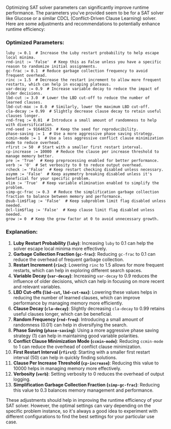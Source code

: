 Optimizing SAT solver parameters can significantly improve runtime performance. The parameters you've provided seem to be for a SAT solver like Glucose or a similar CDCL (Conflict-Driven Clause Learning) solver. Here are some adjustments and recommendations to potentially enhance runtime efficiency:

### Optimized Parameters:
```plaintext
luby := 0.1  # Increase the Luby restart probability to help escape local minima.
rnd-init := 'False'  # Keep this as False unless you have a specific reason to randomize initial assignments.
gc-frac := 0.1  # Reduce garbage collection frequency to avoid frequent overhead.
rinc := 1.5  # Decrease the restart increment to allow more frequent restarts, which can help in escaping plateaus.
var-decay := 0.9  # Increase variable decay to reduce the impact of older decisions.
lbd-cut := 3.0  # Lower the LBD cut-off to reduce the number of learned clauses.
lbd-cut-max := 8.0  # Similarly, lower the maximum LBD cut-off.
cla-decay := 0.99  # Slightly decrease clause decay to retain useful clauses longer.
rnd-freq := 0.01  # Introduce a small amount of randomness to help with diversification.
rnd-seed := 91648253  # Keep the seed for reproducibility.
phase-saving := 1  # Use a more aggressive phase saving strategy.
ccmin-mode := 1  # Use a less aggressive conflict clause minimization mode to reduce overhead.
rfirst := 50  # Start with a smaller first restart interval.
cp-increase := 10000  # Reduce the clause per increase threshold to manage memory better.
pre := 'True'  # Keep preprocessing enabled for better performance.
verb := '0'  # Set verbosity to 0 to reduce output overhead.
rcheck := 'False'  # Keep restart checking disabled unless necessary.
asymm := 'False'  # Keep asymmetry breaking disabled unless it's beneficial for your specific problem.
elim := 'True'  # Keep variable elimination enabled to simplify the problem.
simp-gc-frac := 0.3  # Reduce the simplification garbage collection fraction to balance between memory and performance.
@sub-lim$flag := 'False'  # Keep subproblem limit flag disabled unless needed.
@cl-lim$flag := 'False'  # Keep clause limit flag disabled unless needed.
grow := 0  # Keep the grow factor at 0 to avoid unnecessary growth.
```

### Explanation:
1. **Luby Restart Probability (`luby`)**: Increasing `luby` to 0.1 can help the solver escape local minima more effectively.
2. **Garbage Collection Fraction (`gc-frac`)**: Reducing `gc-frac` to 0.1 can reduce the overhead of frequent garbage collection.
3. **Restart Increment (`rinc`)**: Lowering `rinc` to 1.5 allows for more frequent restarts, which can help in exploring different search spaces.
4. **Variable Decay (`var-decay`)**: Increasing `var-decay` to 0.9 reduces the influence of older decisions, which can help in focusing on more recent and relevant variables.
5. **LBD Cut-offs (`lbd-cut`, `lbd-cut-max`)**: Lowering these values helps in reducing the number of learned clauses, which can improve performance by managing memory more efficiently.
6. **Clause Decay (`cla-decay`)**: Slightly decreasing `cla-decay` to 0.99 retains useful clauses longer, which can be beneficial.
7. **Random Frequency (`rnd-freq`)**: Introducing a small amount of randomness (0.01) can help in diversifying the search.
8. **Phase Saving (`phase-saving`)**: Using a more aggressive phase saving strategy (1) can help in maintaining good variable polarities.
9. **Conflict Clause Minimization Mode (`ccmin-mode`)**: Reducing `ccmin-mode` to 1 can reduce the overhead of conflict clause minimization.
10. **First Restart Interval (`rfirst`)**: Starting with a smaller first restart interval (50) can help in quickly finding solutions.
11. **Clause Per Increase Threshold (`cp-increase`)**: Reducing this value to 10000 helps in managing memory more effectively.
12. **Verbosity (`verb`)**: Setting verbosity to 0 reduces the overhead of output logging.
13. **Simplification Garbage Collection Fraction (`simp-gc-frac`)**: Reducing this value to 0.3 balances memory management and performance.

These adjustments should help in improving the runtime efficiency of your SAT solver. However, the optimal settings can vary depending on the specific problem instance, so it's always a good idea to experiment with different configurations to find the best settings for your particular use case.
